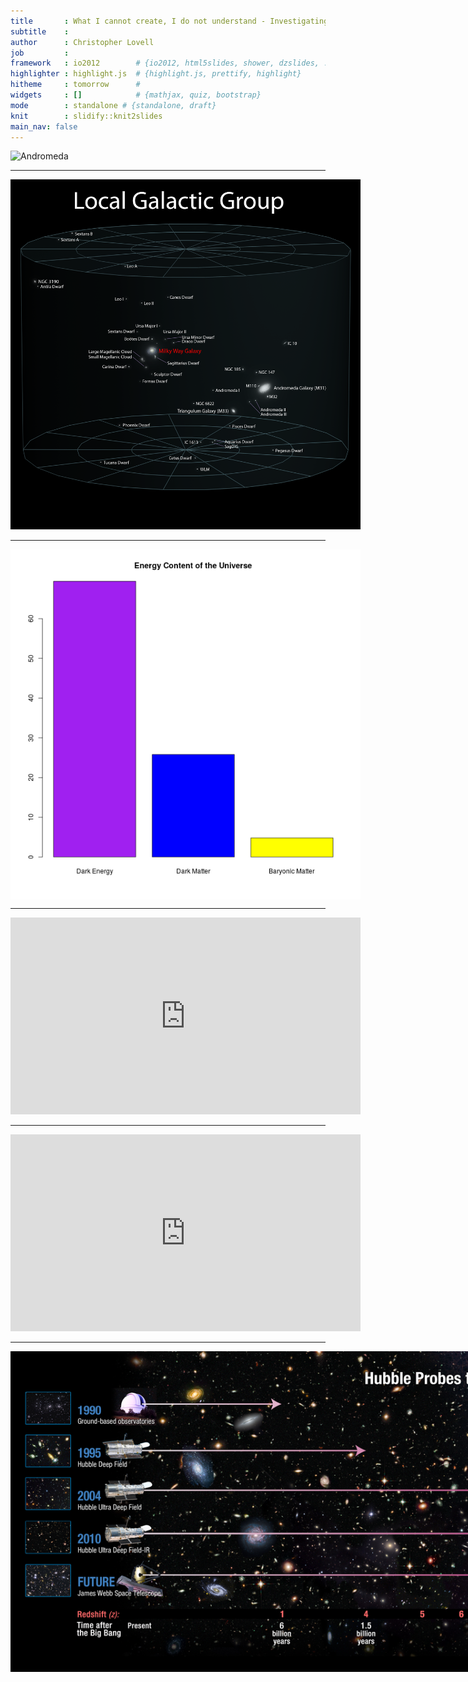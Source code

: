 ```yaml
---
title       : What I cannot create, I do not understand - Investigating how galaxies form with simulations
subtitle    :
author      : Christopher Lovell
job         :
framework   : io2012        # {io2012, html5slides, shower, dzslides, ...}
highlighter : highlight.js  # {highlight.js, prettify, highlight}
hitheme     : tomorrow      #
widgets     : []            # {mathjax, quiz, bootstrap}
mode        : standalone # {standalone, draft}
knit        : slidify::knit2slides
main_nav: false
---
```


<style type='text/css'>
img {
    max-height: 560px;
    max-width: 964px;
}
</style>

<!-- Center image on slide -->
<script src="http://ajax.aspnetcdn.com/ajax/jQuery/jquery-1.7.min.js"></script>
<script type='text/javascript'>
$(function() {
    $("p:has(img)").addClass('centered');
});
</script>


![Andromeda](assets/img/Andromeda_Galaxy.jpg)

---

![Local Group](assets/img/Local_Galactic_Group.png)

---

<img src="assets/fig/unnamed-chunk-1-1.png" title="plot of chunk unnamed-chunk-1" alt="plot of chunk unnamed-chunk-1" style="display: block; margin: auto;" />

---

<iframe width="560" height="315" src="https://www.youtube.com/embed/UC5pDPY5Nz4?rel=0&amp;controls=0&amp;showinfo=0" frameborder="0" allowfullscreen></iframe>

---

<iframe width="560" height="315" src="https://www.youtube.com/embed/7KmbQ02JE3g?rel=0&amp;controls=0&amp;showinfo=0" frameborder="0" allowfullscreen></iframe>

---

![JWST](assets/img/jwst.jpg)
